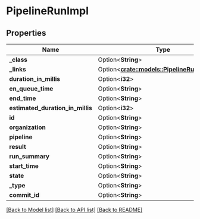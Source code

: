 # PipelineRunImpl

## Properties

Name | Type | Description | Notes
------------ | ------------- | ------------- | -------------
**_class** | Option<**String**> |  | [optional]
**_links** | Option<[**crate::models::PipelineRunImpllinks**](PipelineRunImpllinks.md)> |  | [optional]
**duration_in_millis** | Option<**i32**> |  | [optional]
**en_queue_time** | Option<**String**> |  | [optional]
**end_time** | Option<**String**> |  | [optional]
**estimated_duration_in_millis** | Option<**i32**> |  | [optional]
**id** | Option<**String**> |  | [optional]
**organization** | Option<**String**> |  | [optional]
**pipeline** | Option<**String**> |  | [optional]
**result** | Option<**String**> |  | [optional]
**run_summary** | Option<**String**> |  | [optional]
**start_time** | Option<**String**> |  | [optional]
**state** | Option<**String**> |  | [optional]
**_type** | Option<**String**> |  | [optional]
**commit_id** | Option<**String**> |  | [optional]

[[Back to Model list]](../README.md#documentation-for-models) [[Back to API list]](../README.md#documentation-for-api-endpoints) [[Back to README]](../README.md)


